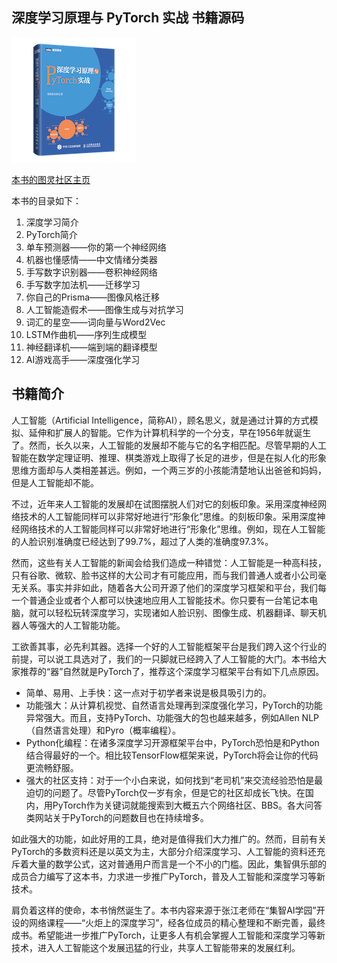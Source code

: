 ## 深度学习原理与 PyTorch 实战 书籍源码

![](./cover_page.png)

[本书的图灵社区主页](http://www.ituring.com.cn/book/2609)

本书的目录如下：

1. 深度学习简介
1. PyTorch简介
1. 单车预测器——你的第一个神经网络
1. 机器也懂感情——中文情绪分类器
1. 手写数字识别器——卷积神经网络
1. 手写数字加法机——迁移学习
1. 你自己的Prisma——图像风格迁移
1. 人工智能造假术——图像生成与对抗学习
1. 词汇的星空——词向量与Word2Vec
1. LSTM作曲机——序列生成模型
1. 神经翻译机——端到端的翻译模型
1. AI游戏高手——深度强化学习

## 书籍简介

人工智能（Artificial Intelligence，简称AI），顾名思义，就是通过计算的方式模拟、延伸和扩展人的智能。它作为计算机科学的一个分支，早在1956年就诞生了。然而，长久以来，人工智能的发展却不能与它的名字相匹配。尽管早期的人工智能在数学定理证明、推理、棋类游戏上取得了长足的进步，但是在拟人化的形象思维方面却与人类相差甚远。例如，一个两三岁的小孩能清楚地认出爸爸和妈妈，但是人工智能却不能。

不过，近年来人工智能的发展却在试图摆脱人们对它的刻板印象。采用深度神经网络技术的人工智能同样可以非常好地进行“形象化”思维。的刻板印象。采用深度神经网络技术的人工智能同样可以非常好地进行“形象化”思维。例如，现在人工智能的人脸识别准确度已经达到了99.7%，超过了人类的准确度97.3%。

然而，这些有关人工智能的新闻会给我们造成一种错觉：人工智能是一种高科技，只有谷歌、微软、脸书这样的大公司才有可能应用，而与我们普通人或者小公司毫无关系。事实并非如此，随着各大公司开源了他们的深度学习框架和平台，我们每一个普通企业或者个人都可以快速地应用人工智能技术。你只要有一台笔记本电脑，就可以轻松玩转深度学习，实现诸如人脸识别、图像生成、机器翻译、聊天机器人等强大的人工智能功能。

工欲善其事，必先利其器。选择一个好的人工智能框架平台是我们跨入这个行业的前提，可以说工具选对了，我们的一只脚就已经跨入了人工智能的大门。本书给大家推荐的“器”自然就是PyTorch了，推荐这个深度学习框架平台有如下几点原因。

- 简单、易用、上手快：这一点对于初学者来说是极具吸引力的。
- 功能强大：从计算机视觉、自然语言处理再到深度强化学习，PyTorch的功能异常强大。而且，支持PyTorch、功能强大的包也越来越多，例如Allen NLP（自然语言处理）和Pyro（概率编程）。
- Python化编程：在诸多深度学习开源框架平台中，PyTorch恐怕是和Python结合得最好的一个。相比较TensorFlow框架来说，PyTorch将会让你的代码更流畅舒服。
- 强大的社区支持：对于一个小白来说，如何找到“老司机”来交流经验恐怕是最迫切的问题了。尽管PyTorch仅一岁有余，但是它的社区却成长飞快。在国内，用PyTorch作为关键词就能搜索到大概五六个网络社区、BBS。各大问答类网站关于PyTorch的问题数目也在持续增多。


如此强大的功能，如此好用的工具，绝对是值得我们大力推广的。然而，目前有关PyTorch的多数资料还是以英文为主，大部分介绍深度学习、人工智能的资料还充斥着大量的数学公式，这对普通用户而言是一个不小的门槛。因此，集智俱乐部的成员合力编写了这本书，力求进一步推广PyTorch，普及人工智能和深度学习等新技术。

肩负着这样的使命，本书悄然诞生了。本书内容来源于张江老师在“集智AI学园”开设的网络课程——“火炬上的深度学习”，经各位成员的精心整理和不断完善，最终成书。希望能进一步推广PyTorch，让更多人有机会掌握人工智能和深度学习等新技术，进入人工智能这个发展迅猛的行业，共享人工智能带来的发展红利。